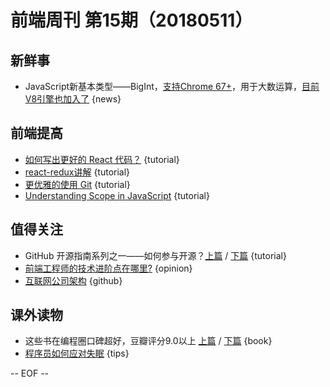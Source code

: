 # 前端周刊 第15期（20180511）

## 新鲜事
- JavaScript新基本类型——BigInt，[支持Chrome 67+](https://developers.google.com/web/updates/2018/05/bigint)，用于大数运算，[目前V8引擎也加入了](https://v8project.blogspot.jp/2018/05/bigint.html?utm_source=ESnextNews.com&utm_medium=Weekly+Newsletter&utm_campaign=2018-05-08) {news}

## 前端提高
- [如何写出更好的 React 代码？](https://juejin.im/post/5ae975d26fb9a07aa92588b7) {tutorial}
- [react-redux讲解](https://juejin.im/post/5af00705f265da0ba60fb844) {tutorial}
- [更优雅的使用 Git](https://juejin.im/post/5af152c1518825673e359539) {tutorial}
- [Understanding Scope in JavaScript](https://scotch.io/tutorials/understanding-scope-in-javascript) {tutorial}

## 值得关注

- GitHub 开源指南系列之一——如何参与开源？[上篇](https://mp.weixin.qq.com/s/2iyZlUZQ7RTNXGJoE-0Gqg) / [下篇](https://mp.weixin.qq.com/s/IF4TRYCVhFEtV_1CDv8_3w) {tutorial}
- [前端工程师的技术进阶点在哪里?](https://mp.weixin.qq.com/s/-CLEXb_-xkm43dqKSJbFCQ) {opinion}
- [互联网公司架构](https://github.com/davideuler/architecture.of.internet-product) {github}

## 课外读物
- 这些书在编程圈口碑超好，豆瓣评分9.0以上 [上篇](https://mp.weixin.qq.com/s/aXQNK5UUh27LRbvel0brfg) / [下篇](https://mp.weixin.qq.com/s/298e4UXPR7PO1jux2gJsQA) {book}
- [程序员如何应对失眠](https://zhuanlan.zhihu.com/p/36541570) {tips}

[//]: # (分类图标
    新闻 {news}
    视频 {video}
    教程 {tutorial}
    代码 {code}
    演示 {demo}
    观点 {opinion}
    技巧 {tips}
    工具 {tools}
    书籍 {book}
    文档 {doc}
    GayHub {github}
    规范 {w3c}
    规范 {mdn}
    Three.js {threejs}
  )

-- EOF --